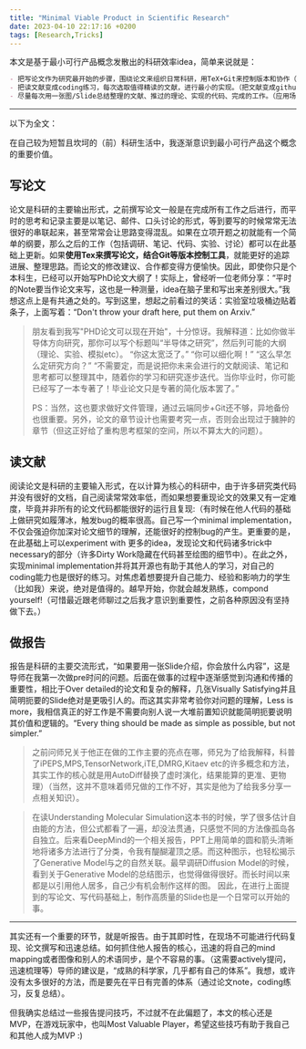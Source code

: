 ```yaml
---
title: "Minimal Viable Product in Scientific Research"
date: 2023-04-10 22:17:16 +0200
tags: [Research,Tricks]
---
```


本文是基于最小可行产品概念发散出的科研效率idea，简单来说就是：

```markdown
- 把写论文作为研究最开始的步骤，围绕论文来组织日常科研，用TeX+Git来控制版本和协作（PhD论文可以从现在开始写了！）
- 把读文献变成coding练习，每次选取值得精读的文献，进行最小的实现。（把文献变成github repo！绝对值得付出时间，且会越来越快！）
- 尽量每次用一张图/Slide总结整理的文献、推过的理论、实现的代码、完成的工作。（应用场景会惊人地多，我总会点赞图片有趣的推特！）
```

---

以下为全文：

在自己较为短暂且坎坷的（前）科研生活中，我逐渐意识到最小可行产品这个概念的重要价值。

## 写论文
论文是科研的主要输出形式，之前撰写论文一般是在完成所有工作之后进行，而平时的思考和记录主要是以笔记、邮件、口头讨论的形式，等到要写的时候常常无法很好的串联起来，甚至常常会让思路变得混乱。如果在立项开题之初就能有一个简单的纲要，那么之后的工作（包括调研、笔记、代码、实验、讨论）都可以在此基础上更新。如果**使用Tex来撰写论文，结合Git等版本控制工具**，就能更好的追踪进展、整理思路。而论文的修改建议、合作都变得方便愉快。因此，即使你只是个本科生，已经可以开始写PhD论文大纲了！实际上，曾经听一位老师分享：“平时的Note要当作论文来写，这也是一种测量，idea在脑子里和写出来差别很大。”我想这点上是有共通之处的。写到这里，想起之前看过的笑话：实验室垃圾桶边贴着条子，上面写着：“Don't throw your draft here, put them on Arxiv.”

> 朋友看到我写"PHD论文可以现在开始"，十分惊讶。我解释道：比如你做半导体方向研究，那你可以写个标题叫“半导体之研究”，然后列可能的大纲（理论、实验、模拟etc）。
> “你这太宽泛了。”
> “你可以细化啊！”
> “这么早怎么定研究方向？”
> “不需要定，而是说把你未来会进行的文献阅读、笔记和思考都可以整理其中，随着你的学习和研究逐步迭代。当你毕业时，你可能已经写了一本专著了！毕业论文只是专著的简化版本罢了。”
>
> PS：当然，这也要求做好文件管理，通过云端同步+Git还不够，异地备份也很重要。另外，论文的章节设计也需要考究一点，否则会出现过于臃肿的章节（但这正好给了重构思考框架的空间，所以不算太大的问题）。

## 读文献
阅读论文是科研的主要输入形式，在以计算为核心的科研中，由于许多研究类代码并没有很好的文档，自己阅读常常效率低，而如果想要重现论文的效果又有一定难度，毕竟并非所有的论文代码都能很好的运行且复现:（有时候在他人代码的基础上做研究如履薄冰，触发bug的概率很高。自己写一个minimal implementation，不仅会强迫你加深对论文细节的理解，还能很好的控制bug的产生。更重要的是，在此基础上可以experiment with 更多的idea，发现论文和代码诸多trick中necessary的部分（许多Dirty Work隐藏在代码甚至绘图的细节中）。在此之外，实现minimal implementation并将其开源也有助于其他人的学习，对自己的coding能力也是很好的练习。对焦虑着想要提升自己能力、经验和影响力的学生（比如我）来说，绝对是值得的。越早开始，你就会越发熟练，compond yourself!（可惜最近跟老师聊过之后我才意识到重要性，之前各种原因没有坚持做下去。）

## 做报告
报告是科研的主要交流形式，“如果要用一张Slide介绍，你会放什么内容”，这是导师在我第一次做pre时问的问题。后面在做事的过程中逐渐感觉到沟通和传播的重要性，相比于Over detailed的论文和复杂的解释，几张Visually Satisfying并且简明扼要的Slide绝对是更吸引人的。而这其实非常考验你对问题的理解，Less is more，我相信真正的好工作是不需要向别人说一大堆前置知识就能简明扼要说明其价值和逻辑的。“Every thing should be made as simple as possible, but not simpler.” 

> 之前问师兄关于他正在做的工作主要的亮点在哪，师兄为了给我解释，科普了iPEPS,MPS,TensorNetwork,iTE,DMRG,Kitaev etc的许多概念和方法，其实工作的核心就是用AutoDiff替换了虚时演化，结果能算的更准、更物理）（当然，这并不意味着师兄做的工作不好，其实是他为了给我多分享一点相关知识）。

> 在读Understanding Molecular Simulation这本书的时候，学了很多估计自由能的方法，但公式都看了一遍，却没法贯通，只感觉不同的方法像孤岛各自独立。后来看DeepMind的一个相关报告，PPT上用简单的圆和箭头清晰地将诸多方法进行了分类，令我有醍醐灌顶之感。而这种图示，也轻松揭示了Generative Model与之的自然关联。最早调研Diffusion Model的时候，看到关于Generative Model的总结图示，也觉得做得很好。而长时间以来都是以引用他人居多，自己少有机会制作这样的图。
因此，在进行上面提到的写论文、写代码基础上，制作高质量的Slide也是一个日常可以开始的事。


---

其实还有一个重要的环节，就是听报告。由于其即时性，在现场不可能进行代码复现、论文撰写和迅速总结。如何抓住他人报告的核心，迅速的将自己的mind mapping或者图像和别人的术语同步，是个不容易的事。（这需要actively提问，迅速梳理等）导师的建议是，“成熟的科学家，几乎都有自己的体系”。我想，或许没有太多很好的方法，而是要先在平日有完善的体系（通过论文note，coding练习，反复总结）。

但我确实总结过一些报告提问技巧，不过就不在此偏题了，本文的核心还是MVP，在游戏玩家中，也叫Most Valuable Player，希望这些技巧有助于我自己和其他人成为MVP :)